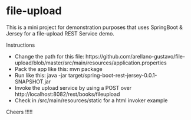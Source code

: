 # file-upload
This is a mini project for demonstration purposes that uses SpringBoot &amp; Jersey for a file-upload REST Service demo.

Instructions

<ul>
<li>Change the path for this file: https://github.com/arellano-gustavo/file-upload/blob/master/src/main/resources/application.properties</li>
<li>Pack the app like this: mvn package</li>
<li>Run like this: java -jar target/spring-boot-rest-jersey-0.0.1-SNAPSHOT.jar</li>
<li>Invoke the upload service by using a POST over http://localhost:8082/rest/books/fileupload</li>
<li>Check in /src/main/resources/static for a html invoker example</li>
</ul>

Cheers !!!!!
